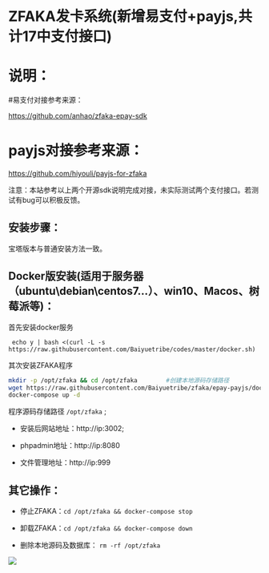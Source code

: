 # ZFAKA发卡系统(新增易支付+payjs,共计17中支付接口)

# 说明：

#易支付对接参考来源：

https://github.com/anhao/zfaka-epay-sdk
# payjs对接参考来源：
https://github.com/hiyouli/payjs-for-zfaka


注意：本站参考以上两个开源sdk说明完成对接，未实际测试两个支付接口。若测试有bug可以积极反馈。

## 安装步骤：

宝塔版本与普通安装方法一致。

## Docker版安装(适用于服务器（ubuntu\debian\centos7...）、win10、Macos、树莓派等)：

首先安装docker服务

```
 echo y | bash <(curl -L -s https://raw.githubusercontent.com/Baiyuetribe/codes/master/docker.sh)
```
其次安装ZFAKA程序

```bash
mkdir -p /opt/zfaka && cd /opt/zfaka        #创建本地源码存储路径
wget https://raw.githubusercontent.com/Baiyuetribe/zfaka/epay-payjs/docker-compose.yml
docker-compose up -d
```

程序源码存储路径 `/opt/zfaka` ;

- 安装后网站地址：http://ip:3002;

- phpadmin地址：http://ip:8080

- 文件管理地址：http://ip:999

## 其它操作：

- 停止ZFAKA：`cd /opt/zfaka && docker-compose stop`

- 卸载ZFAKA：`cd /opt/zfaka && docker-compose down`

- 删除本地源码及数据库： `rm -rf /opt/zfaka`


![](https://img.baiyue.one/upload/2019/08/5d595d465de69.png)